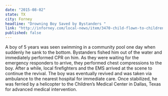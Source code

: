 ```yaml
---
date: "2015-08-02"
state: TX
city: Forney
headline: "Drowning Boy Saved by Bystanders "
link: "http://inforney.com/local-news/item/3470-child-flown-to-children-s-medical-center-after-second-reported-drowning-in-as-many-days"
published: false
---
```


A boy of 5 years was seen swimming in a community pool one day when suddenly he sank to the bottom. Bystanders fished him out of the water and immediately performed CPR on him. As they were waiting for the emergency responders to arrive, they performed chest compressions to the boy. After a while, local firefighters and the EMS arrived at the scene to continue the revival. The boy was eventually revived and was taken via ambulance to the nearest hospital for immediate care. Once stabilized, he was ferried by a helicopter to the Children’s Medical Center in Dallas, Texas for advanced medical intervention.
